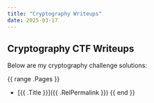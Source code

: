 ```yaml
---
title: "Cryptography Writeups"
date: 2025-03-17
---
```


## Cryptography CTF Writeups  
Below are my cryptography challenge solutions:

{{ range .Pages }}
- [{{ .Title }}]({{ .RelPermalink }})
{{ end }}

